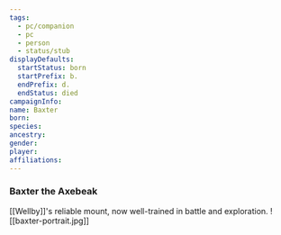 ```yaml
---
tags:
  - pc/companion
  - pc
  - person
  - status/stub
displayDefaults:
  startStatus: born
  startPrefix: b.
  endPrefix: d.
  endStatus: died
campaignInfo: 
name: Baxter
born: 
species: 
ancestry: 
gender: 
player: 
affiliations:
---
```

### Baxter the Axebeak

[[Wellby]]'s reliable mount, now well-trained in battle and exploration. ![[baxter-portrait.jpg]]